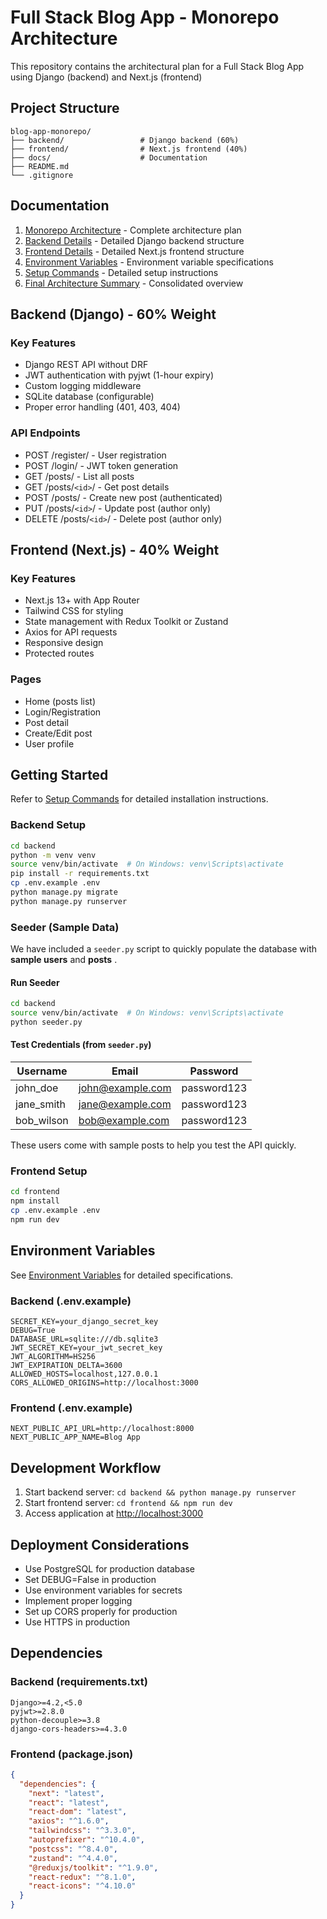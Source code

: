 
# Full Stack Blog App - Monorepo Architecture

This repository contains the architectural plan for a Full Stack Blog App using Django (backend) and Next.js (frontend) 

## Project Structure

```
blog-app-monorepo/
├── backend/                 # Django backend (60%)
├── frontend/                # Next.js frontend (40%)
├── docs/                    # Documentation
├── README.md
└── .gitignore
```

## Documentation

1. [Monorepo Architecture](https://chatgpt.com/c/monorepo-architecture.md) - Complete architecture plan
2. [Backend Details](https://chatgpt.com/c/backend-details.md) - Detailed Django backend structure
3. [Frontend Details](https://chatgpt.com/c/frontend-details.md) - Detailed Next.js frontend structure
4. [Environment Variables](https://chatgpt.com/c/environment-variables.md) - Environment variable specifications
5. [Setup Commands](https://chatgpt.com/c/setup-commands.md) - Detailed setup instructions
6. [Final Architecture Summary](https://chatgpt.com/c/final-architecture-summary.md) - Consolidated overview

## Backend (Django) - 60% Weight

### Key Features

* Django REST API without DRF
* JWT authentication with pyjwt (1-hour expiry)
* Custom logging middleware
* SQLite database (configurable)
* Proper error handling (401, 403, 404)

### API Endpoints

* POST /register/ - User registration
* POST /login/ - JWT token generation
* GET /posts/ - List all posts
* GET /posts/`<id>`/ - Get post details
* POST /posts/ - Create new post (authenticated)
* PUT /posts/`<id>`/ - Update post (author only)
* DELETE /posts/`<id>`/ - Delete post (author only)

## Frontend (Next.js) - 40% Weight

### Key Features

* Next.js 13+ with App Router
* Tailwind CSS for styling
* State management with Redux Toolkit or Zustand
* Axios for API requests
* Responsive design
* Protected routes

### Pages

* Home (posts list)
* Login/Registration
* Post detail
* Create/Edit post
* User profile

## Getting Started

Refer to [Setup Commands](https://chatgpt.com/c/setup-commands.md) for detailed installation instructions.

### Backend Setup

```bash
cd backend
python -m venv venv
source venv/bin/activate  # On Windows: venv\Scripts\activate
pip install -r requirements.txt
cp .env.example .env
python manage.py migrate
python manage.py runserver
```

### Seeder (Sample Data)

We have included a `seeder.py` script to quickly populate the database with **sample users** and  **posts** .

#### Run Seeder

```bash
cd backend
source venv/bin/activate  # On Windows: venv\Scripts\activate
python seeder.py
```

#### Test Credentials (from `seeder.py`)

| Username   | Email                                    | Password    |
| ---------- | ---------------------------------------- | ----------- |
| john_doe   | [john@example.com](mailto:john@example.com) | password123 |
| jane_smith | [jane@example.com](mailto:jane@example.com) | password123 |
| bob_wilson | [bob@example.com](mailto:bob@example.com)   | password123 |

These users come with sample posts to help you test the API quickly.

### Frontend Setup

```bash
cd frontend
npm install
cp .env.example .env
npm run dev
```

## Environment Variables

See [Environment Variables](https://chatgpt.com/c/environment-variables.md) for detailed specifications.

### Backend (.env.example)

```env
SECRET_KEY=your_django_secret_key
DEBUG=True
DATABASE_URL=sqlite:///db.sqlite3
JWT_SECRET_KEY=your_jwt_secret_key
JWT_ALGORITHM=HS256
JWT_EXPIRATION_DELTA=3600
ALLOWED_HOSTS=localhost,127.0.0.1
CORS_ALLOWED_ORIGINS=http://localhost:3000
```

### Frontend (.env.example)

```env
NEXT_PUBLIC_API_URL=http://localhost:8000
NEXT_PUBLIC_APP_NAME=Blog App
```

## Development Workflow

1. Start backend server: `cd backend && python manage.py runserver`
2. Start frontend server: `cd frontend && npm run dev`
3. Access application at [http://localhost:3000](http://localhost:3000/)

## Deployment Considerations

* Use PostgreSQL for production database
* Set DEBUG=False in production
* Use environment variables for secrets
* Implement proper logging
* Set up CORS properly for production
* Use HTTPS in production

## Dependencies

### Backend (requirements.txt)

```
Django>=4.2,<5.0
pyjwt>=2.8.0
python-decouple>=3.8
django-cors-headers>=4.3.0
```

### Frontend (package.json)

```json
{
  "dependencies": {
    "next": "latest",
    "react": "latest",
    "react-dom": "latest",
    "axios": "^1.6.0",
    "tailwindcss": "^3.3.0",
    "autoprefixer": "^10.4.0",
    "postcss": "^8.4.0",
    "zustand": "^4.4.0",
    "@reduxjs/toolkit": "^1.9.0",
    "react-redux": "^8.1.0",
    "react-icons": "^4.10.0"
  }
}
```
